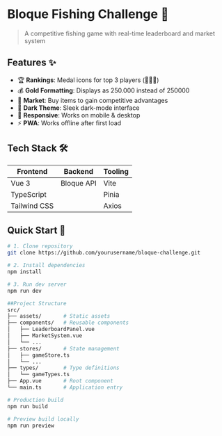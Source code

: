 # Bloque Fishing Challenge 🎣

> A competitive fishing game with real-time leaderboard and market system

## Features ✨

- 🏆 **Rankings**: Medal icons for top 3 players (🥇🥈🥉)
- 💰 **Gold Formatting**: Displays as 250.000 instead of 250000
- 🏪 **Market**: Buy items to gain competitive advantages
- 🌙 **Dark Theme**: Sleek dark-mode interface
- 📱 **Responsive**: Works on mobile & desktop
- ⚡ **PWA**: Works offline after first load

## Tech Stack 🛠️

| Frontend     | Backend    | Tooling |
| ------------ | ---------- | ------- |
| Vue 3        | Bloque API | Vite    |
| TypeScript   |            | Pinia   |
| Tailwind CSS |            | Axios   |

## Quick Start 🚀

```bash
# 1. Clone repository
git clone https://github.com/yourusername/bloque-challenge.git

# 2. Install dependencies
npm install

# 3. Run dev server
npm run dev

##Project Structure
src/
├── assets/       # Static assets
├── components/   # Reusable components
│   ├── LeaderboardPanel.vue
│   ├── MarketSystem.vue
│   └── ...
├── stores/       # State management
│   ├── gameStore.ts
│   └── ...
├── types/        # Type definitions
│   └── gameTypes.ts
├── App.vue       # Root component
└── main.ts       # Application entry

# Production build
npm run build

# Preview build locally
npm run preview
```

